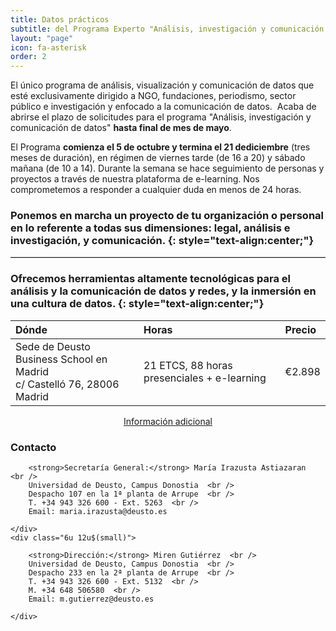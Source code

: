 ```yaml
---
title: Datos prácticos
subtitle: del Programa Experto "Análisis, investigación y comunicación de datos"
layout: "page"
icon: fa-asterisk
order: 2
---
```


El único programa ​de análisis, visualización y comunicación de datos que esté exclusivamente dirigido a NGO, fundaciones, periodismo, sector público​ ​e investigación y enfocado a la comunicación de datos. ​
Acaba de abrirse el plazo de solicitudes​ para el programa "Análisis, investigación y comunicación de datos"​ **hasta final de mes​ de mayo**.​

El Programa **comienza e​l 5 de​ octubre y termina e​l 21 de​ diciembre** (tres meses de duración), en régimen de viernes tarde (de 16 a 20) y sábado mañana (de 10 a 14).​ Durante la semana se hace seguimiento de personas y proyectos a través de nuestra plataforma de e-learning. Nos comprometemos a responder a cualquier duda en menos de 24 horas.​

### Ponemos en marcha un proyecto de tu organización o personal en lo referente a todas sus dimensiones: legal, análisis e investigación, y comunicación. {: style="text-align:center;"}

<hr style="border-top:solid 1px #ccc" />

### Ofrecemos herramientas altamente tecnológicas para​ el análisis y​ la comunicación de datos​ y redes, ​y la ​inmersión en una cultura de datos. {: style="text-align:center;"}

| Dónde                                                                      | Horas                                       | Precio |
|:---------------------------------------------------------------------------|:--------------------------------------------|:-------|
| Sede de Deusto Business School en Madrid<br />c/ Castelló 76, 28006 Madrid | 21 ETCS, 88 horas presenciales + e-learning | €2.898 |


<div style="text-align:center;">
    <a href="https://www.deusto.es/cs/Satellite/deusto/es/masteres/estudios-masteres/experto-en-analisis-investigacion-y-comunicacion-de-datos/programa" class="button">Información adicional</a>
</div>


### Contacto

<div class="row">
    <div class="6u 12u$(small)">

        <strong>Secretaría General:</strong> María Irazusta Astiazaran  <br />
        Universidad de Deusto, Campus Donostia  <br />
        Despacho 107 en la 1ª planta de Arrupe  <br />
        T. +34 943 326 600 - Ext. 5263  <br />
        Email: maria.irazusta@deusto.es

    </div>
    <div class="6u 12u$(small)">

        <strong>Dirección:</strong> Miren Gutiérrez  <br />
        Universidad de Deusto, Campus Donostia  <br />
        Despacho 233 en la 2ª planta de Arrupe  <br />
        T. +34 943 326 600 - Ext. 5132  <br />
        M. +34 648 506580  <br />
        Email: m.gutierrez@deusto.es

    </div>
</div>